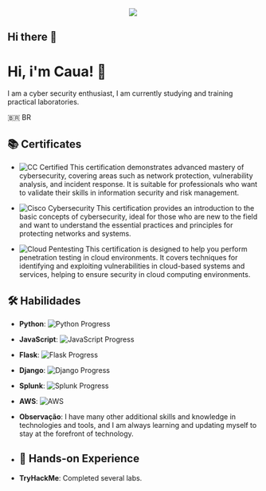 
<div align="center">
  <img src='https://github.com/user-attachments/assets/178a3400-5de8-44a7-96b6-928a254632b1'>
</div>



## Hi there 👋
# Hi, i'm Caua! 👋
I am a cyber security enthusiast, I am currently studying and training practical laboratories.

🇧🇷 BR
## 📚 Certificates
- ![CC Certified](https://img.shields.io/badge/Certified-CC-blue)
 This certification demonstrates advanced mastery of cybersecurity, covering areas such as network protection, vulnerability analysis, and incident response. It is suitable for professionals who want to validate their skills in information security and risk management.

- ![Cisco Cybersecurity](https://img.shields.io/badge/Cisco-Cybersecurity-green)
 This certification provides an introduction to the basic concepts of cybersecurity, ideal for those who are new to the field and want to understand the essential practices and principles for protecting networks and systems.
  
- ![Cloud Pentesting](https://img.shields.io/badge/Cloud_Pentesting-Infosec-yellowgreen)
This certification is designed to help you perform penetration testing in cloud environments. It covers techniques for identifying and exploiting vulnerabilities in cloud-based systems and services, helping to ensure security in cloud computing environments.

## 🛠️ Habilidades
- **Python**: ![Python Progress](https://img.shields.io/badge/Skill_Level-90%25-blue)
- **JavaScript**: ![JavaScript Progress](https://img.shields.io/badge/Skill_Level-80%25-yellow)
- **Flask**: ![Flask Progress](https://img.shields.io/badge/Skill_Level-85%25-orange)
- **Django**: ![Django Progress](https://img.shields.io/badge/Skill_Level-60%25-green)
- **Splunk**: ![Splunk Progress](https://img.shields.io/badge/Skill_Level-70%25-lightgrey)
- **AWS**: ![AWS](https://img.shields.io/badge/AWS-32.0-orange)

- **Observação**: I have many other additional skills and knowledge in technologies and tools, and I am always learning and updating myself to stay at the forefront of technology.
- ## 🧠 Hands-on Experience
- **TryHackMe**: Completed several labs.

<!--
**Cauavini5/Cauavini5** is a ✨ _special_ ✨ repository because its `README.md` (this file) appears on your GitHub profile.

Here are some ideas to get you started:

- 🔭 I’m currently working on ...
- 🌱 I’m currently learning ...
- 👯 I’m looking to collaborate on ...
- 🤔 I’m looking for help with ...
- 💬 Ask me about ...
- 📫 How to reach me: ...
- 😄 Pronouns: ...
- ⚡ Fun fact: ...
-->
